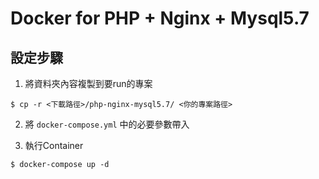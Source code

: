 # Docker for PHP + Nginx + Mysql5.7

## 設定步驟

1. 將資料夾內容複製到要run的專案
```
$ cp -r <下載路徑>/php-nginx-mysql5.7/ <你的專案路徑>
```

2. 將 `docker-compose.yml` 中的必要參數帶入

3. 執行Container
```
$ docker-compose up -d
```